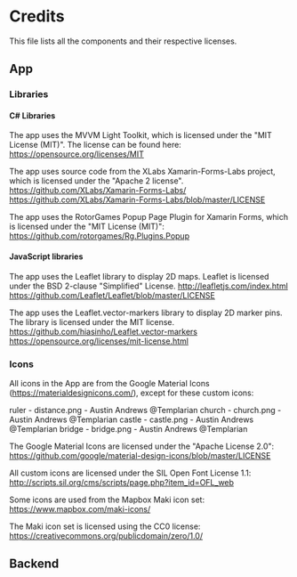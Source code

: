 # Credits

This file lists all the components and their respective licenses.

## App

### Libraries

#### C# Libraries

The app uses the MVVM Light Toolkit, which is licensed under the "MIT License
(MIT)". The license can be found here:
https://opensource.org/licenses/MIT

The app uses source code from the XLabs Xamarin-Forms-Labs project, which is
licensed under the "Apache 2 license".
https://github.com/XLabs/Xamarin-Forms-Labs/
https://github.com/XLabs/Xamarin-Forms-Labs/blob/master/LICENSE

The app uses the RotorGames Popup Page Plugin for Xamarin Forms, which is
licensed under the "MIT License (MIT)":
https://github.com/rotorgames/Rg.Plugins.Popup

#### JavaScript libraries

The app uses the Leaflet library to display 2D maps. Leaflet is licensed under
the BSD 2-clause "Simplified" License.
http://leafletjs.com/index.html
https://github.com/Leaflet/Leaflet/blob/master/LICENSE

The app uses the Leaflet.vector-markers library to display 2D marker pins. The
library is licensed under the MIT license.
https://github.com/hiasinho/Leaflet.vector-markers
https://opensource.org/licenses/mit-license.html

### Icons

All icons in the App are from the Google Material Icons
(https://materialdesignicons.com/), except for these custom icons:

ruler - distance.png - Austin Andrews @Templarian
church - church.png - Austin Andrews @Templarian
castle - castle.png - Austin Andrews @Templarian
bridge - bridge.png - Austin Andrews @Templarian

The Google Material Icons are licensed under the "Apache License 2.0":
https://github.com/google/material-design-icons/blob/master/LICENSE

All custom icons are licensed under the SIL Open Font License 1.1:
http://scripts.sil.org/cms/scripts/page.php?item_id=OFL_web

Some icons are used from the Mapbox Maki icon set:
https://www.mapbox.com/maki-icons/

The Maki icon set is licensed using the CC0 license:
https://creativecommons.org/publicdomain/zero/1.0/

## Backend
